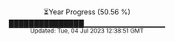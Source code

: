 <p align="center">
⏳Year Progress (50.56 %) <br>
███████████████▁▁▁▁▁▁▁▁▁▁▁▁▁▁▁ <br>
<sub>Updated: Tue, 04 Jul 2023 12:38:51 GMT</sub>
</p>

